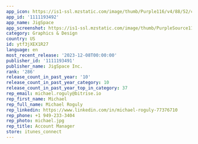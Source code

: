 ```yaml
---
app_icon: https://is1-ssl.mzstatic.com/image/thumb/Purple116/v4/88/52/cb/8852cbe8-b0f5-98ed-0218-53094bdd1b26/AppIcon-0-0-1x_U007emarketing-0-7-0-0-85-220.png/1024x1024bb.png
app_id: '1111193492'
app_name: JigSpace
app_screenshot: https://is1-ssl.mzstatic.com/image/thumb/PurpleSource116/v4/9a/aa/ba/9aaaba0b-554c-6b0b-1480-acc8bc8c3310/3ffa9172-0eec-4f19-9b29-42154b60e54b_iPhone_Screen_1_-_2688_U200a_U00d7_U200a1242.png/2688x1242bb.png
category: Graphics & Design
country: US
id: ytf3jXEX1R27
language: en
most_recent_release: '2023-12-08T00:00:00'
publisher_id: '1111193491'
publisher_name: JigSpace Inc.
rank: '286'
release_count_in_past_year: '10'
release_count_in_past_year_category: 10
release_count_in_past_year_top_in_category: 37
rep_email: michael.roguly@bitrise.io
rep_first_name: Michael
rep_full_name: Michael Roguly
rep_linkedin: https://www.linkedin.com/in/michael-roguly-77376710
rep_phone: +1 949-233-3404
rep_photo: michael.jpg
rep_title: Account Manager
store: itunes_connect
---
```

